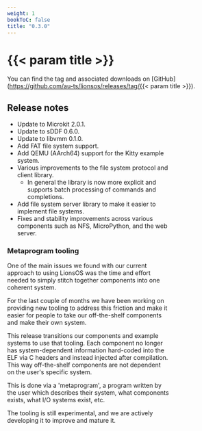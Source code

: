 ```yaml
---
weight: 1
bookToC: false
title: "0.3.0"
---
```


# {{< param title >}}

You can find the tag and associated downloads on [GitHub](https://github.com/au-ts/lionsos/releases/tag/{{< param title >}}).

## Release notes

<div style="width: 75%">

* Update to Microkit 2.0.1.
* Update to sDDF 0.6.0.
* Update to libvmm 0.1.0.
* Add FAT file system support.
* Add QEMU (AArch64) support for the Kitty example system.
* Various improvements to the file system protocol and client library.
  * In general the library is now more explicit and supports batch processing
    of commands and completions.
* Add file system server library to make it easier to implement
  file systems.
* Fixes and stability improvements across various components such as NFS, MicroPython,
  and the web server.

### Metaprogram tooling

One of the main issues we found with our current approach to using LionsOS was
the time and effort needed to simply stitch together components into one coherent
system.

For the last couple of months we have been working on providing new tooling to
address this friction and make it easier for people to take our off-the-shelf
components and make their own system.

This release transitions our components and example systems to use that tooling.
Each component no longer has system-dependent information hard-coded into the ELF
via C headers and instead injected after compilation. This way off-the-shelf components
are not dependent on the user's specific system.

This is done via a 'metaprogram', a program written by the user which describes their
system, what components exists, what I/O systems exist, etc.

The tooling is still experimental, and we are actively developing it to improve and mature
it.

</div>
